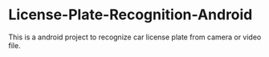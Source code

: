# License-Plate-Recognition-Android
 This is a android project to recognize car license plate from camera or video file.
